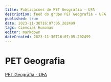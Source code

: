 ```yaml
---
title: Publicacoes de PET Geografia - UFA
description: feed do grupo PET Geografia - UFA
published: true
date: 2023-11-30T16:07:05.202499
tags: Ciencias Humanas
editor: markdown
dateCreated: 2023-11-30T16:07:05.202499
---
```


# PET Geografia
[PET Geografia - UFA](/grupo/224PETGeografiaUFA.md)